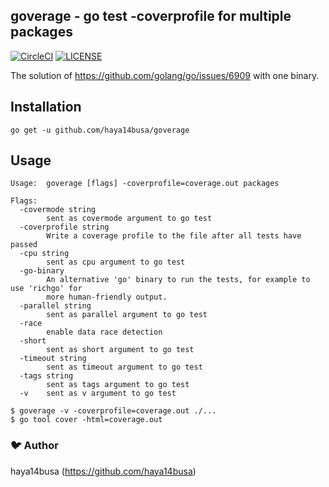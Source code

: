 ## goverage - go test -coverprofile for multiple packages

[![CircleCI](https://circleci.com/gh/haya14busa/goverage.svg?style=svg)](https://circleci.com/gh/haya14busa/goverage)
[![LICENSE](https://img.shields.io/badge/license-MIT-blue.svg)](LICENSE)

The solution of https://github.com/golang/go/issues/6909 with one binary.

## Installation

```
go get -u github.com/haya14busa/goverage
```

## Usage

```
Usage:  goverage [flags] -coverprofile=coverage.out packages

Flags:
  -covermode string
        sent as covermode argument to go test
  -coverprofile string
        Write a coverage profile to the file after all tests have passed
  -cpu string
        sent as cpu argument to go test
  -go-binary
        An alternative 'go' binary to run the tests, for example to use 'richgo' for
        more human-friendly output.
  -parallel string
        sent as parallel argument to go test
  -race
        enable data race detection
  -short
        sent as short argument to go test
  -timeout string
        sent as timeout argument to go test
  -tags string
        sent as tags argument to go test
  -v    sent as v argument to go test
```

```
$ goverage -v -coverprofile=coverage.out ./...
$ go tool cover -html=coverage.out
```

### :bird: Author
haya14busa (https://github.com/haya14busa)
